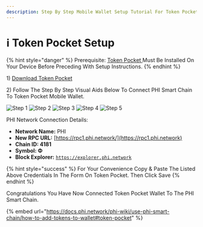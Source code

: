 ```yaml
---
description: Step By Step Mobile Wallet Setup Tutorial For Token Pocket
---
```


# ℹ Token Pocket Setup

{% hint style="danger" %}
Prerequisite: [Token Pocket ](https://www.tokenpocket.pro/en/download/app)Must Be Installed On Your Device Before Preceding With Setup Instructions.
{% endhint %}

1\) [Download Token Pocket](https://www.tokenpocket.pro/en/download/app)

2\) Follow The Step By Step Visual Aids Below To Connect PHI Smart Chain To Token Pocket Mobile Wallet.

![Step 1](../../../../.gitbook/assets/IMG\_5505.jpg) ![Step 2](../../../../.gitbook/assets/IMG\_5506.jpg) ![Step 3](../../../../.gitbook/assets/IMG\_5501.jpg) ![Step 4](../../../../.gitbook/assets/IMG\_5502.jpg) ![Step 5](../../../../.gitbook/assets/IMG\_5504.jpg)

PHI Network Connection Details:

* **Network Name:** PHI
* **New RPC URL:** [https://rpc1.phi.network/](https://rpc1.phi.network)​
* **Chain ID: 4181**
* **Symbol: Φ**
* **Block Explorer:** [`https://explorer.phi.network`](https://explorer.phi.network)

{% hint style="success" %}
For Your Convenience Copy & Paste The Listed Above Credentials In The Form On Token Pocket. Then Click Save
{% endhint %}

Congratulations You Have Now Connected Token Pocket Wallet To The PHI Smart Chain.&#x20;

{% embed url="https://docs.phi.network/phi-wiki/use-phi-smart-chain/how-to-add-tokens-to-wallet#token-pocket" %}
